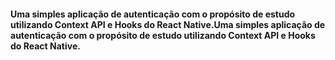 #### Uma simples aplicação de autenticação com o propósito de estudo utilizando Context API e Hooks do React Native.Uma simples aplicação de autenticação com o propósito de estudo utilizando Context API e Hooks do React Native.